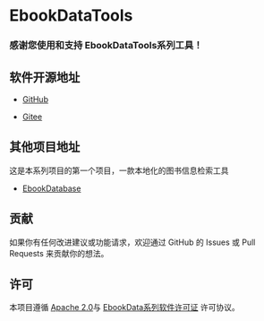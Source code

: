 # EbookDataTools

### 感谢您使用和支持 EbookDataTools系列工具！

## 软件开源地址

- [GitHub](https://github.com/Hellohistory/EbookDataTools)

- [Gitee](https://gitee.com/etojsyc/EbookDataTools)

## 其他项目地址

这是本系列项目的第一个项目，一款本地化的图书信息检索工具

- [EbookDatabase](https://github.com/Hellohistory/EbookDatabase)
  

## 贡献

如果你有任何改进建议或功能请求，欢迎通过 GitHub 的 Issues 或 Pull Requests 来贡献你的想法。

## 许可

本项目遵循 [Apache 2.0](LICENSE_1)与 [EbookData系列软件许可证](LICENSE_2) 许可协议。
